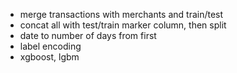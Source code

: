 - merge transactions with merchants and train/test
- concat all with test/train marker column, then split
- date to number of days from first
- label encoding
- xgboost, lgbm